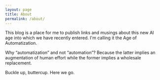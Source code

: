 ```yaml
---
layout: page
title: About
permalink: /about/
---
```


This blog is a place for me to publish links and musings about this new AI age into which we have recently entered.
I'm calling it the Age of Automatization.

Why “automatization” and not “automation”? Because the latter implies an augmentation of human effort while the former implies a wholesale replacement. 

Buckle up, buttercup. Here we go.
